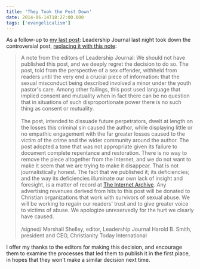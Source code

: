 ```yaml
---
title: 'They Took the Post Down'
date: 2014-06-14T18:27:00.000
tags: ['evangelicalism']
---
```


As a follow-up to [my last post](/14/06/take-down-that-post/): Leadership Journal last night took down the controversial post, [replacing it with this note](http://www.christianitytoday.com/le/2014/june-online-only/my-easy-trip-from-youth-minister-to-felon.html?allcomments=true&showall=true):

> A note from the editors of Leadership Journal: We should not have published this post, and we deeply regret the decision to do so. The post, told from the perspective of a sex offender, withheld from readers until the very end a crucial piece of information: that the sexual misconduct being described involved a minor under the youth pastor's care. Among other failings, this post used language that implied consent and mutuality when in fact there can be no question that in situations of such disproportionate power there is no such thing as consent or mutuality.  
> <br/>
> The post, intended to dissuade future perpetrators, dwelt at length on the losses this criminal sin caused the author, while displaying little or no empathic engagement with the far greater losses caused to the victim of the crime and the wider community around the author. The post adopted a tone that was not appropriate given its failure to document complete repentance and restoration. There is no way to remove the piece altogether from the Internet, and we do not want to make it seem that we are trying to make it disappear. That is not journalistically honest. The fact that we published it; its deficiencies; and the way its deficiencies illuminate our own lack of insight and foresight, is a matter of record at [The Internet Archive](https://web.archive.org/web/20140613190102/http://christianitytoday.com/le/2014/june-online-only/my-easy-trip-from-youth-minister-to-felon.html). Any advertising revenues derived from hits to this post will be donated to Christian organizations that work with survivors of sexual abuse. We will be working to regain our readers' trust and to give greater voice to victims of abuse. We apologize unreservedly for the hurt we clearly have caused.  
> <br/>
> /signed/ Marshall Shelley, editor, Leadership Journal Harold B. Smith, president and CEO, Christianity Today International

I offer my thanks to the editors for making this decision, and encourage them to examine the processes that led them to publish it in the first place, in hopes that they won't make a similar decision next time.
